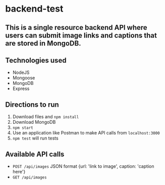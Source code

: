 # backend-test

## This is a single resource backend API where users can submit image links and captions that are stored in MongoDB.

## Technologies used
- NodeJS
- Mongoose
- MongoDB
- Express

## Directions to run
1. Download files and `npm install`
2. Download MongoDB
3. `npm start`
4. Use an application like Postman to make API calls from `localhost:3000`
5. `npm test` will run tests

## Available API calls
- `POST /api/images` JSON format {url: 'link to image', caption: 'caption here'}
- `GET /api/images`
